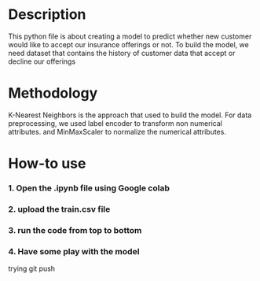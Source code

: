 # Description
This python file is about creating a model to predict whether new customer would like to accept our insurance offerings or not.
To build the model, we need dataset that contains the history of customer data that accept or decline our offerings

# Methodology
K-Nearest Neighbors is the approach that used to build the model.
For data preprocessing, we used label encoder to transform non numerical attributes.
and MinMaxScaler to normalize the numerical attributes.

# How-to use
### 1. Open the .ipynb file using Google colab
### 2. upload the train.csv file
### 3. run the code from top to bottom
### 4. Have some play with the model

trying git push